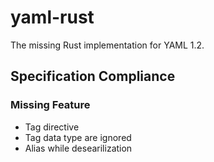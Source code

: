 # yaml-rust

The missing Rust implementation for YAML 1.2.

## Specification Compliance

### Missing Feature

* Tag directive
* Tag data type are ignored
* Alias while desearilization
